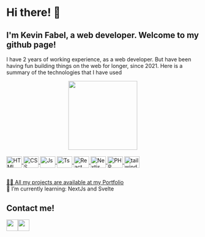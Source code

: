 # Hi there! 👋

## I'm Kevin Fabel, a web developer. Welcome to my github page!
	
<p>
I have 2 years of working experience, as a web developer. But have been having fun building things on the web for longer, since 2021. Here is a summary of the technologies that I have used
</p>

<div align="center">
  <a href="https://github.com/fuaberu">
  <img height="180em" src="https://github-readme-stats.vercel.app/api/top-langs/?username=fuaberu&layout=compact&langs_count=7&theme=tokyonight?"/>
</div>
		
<div style="display: inline_block"><br>
  <img align="center" alt="HTML" height="30" width="40" src="https://cdn.jsdelivr.net/gh/devicons/devicon@latest/icons/html5/html5-original.svg">
  <img align="center" alt="CSS" height="30" width="40" src="https://cdn.jsdelivr.net/gh/devicons/devicon@latest/icons/css3/css3-original.svg">
  <img align="center" alt="Js" height="30" width="40" src="https://cdn.jsdelivr.net/gh/devicons/devicon@latest/icons/javascript/javascript-original.svg">
  <img align="center" alt="Ts" height="30" width="40" src="https://cdn.jsdelivr.net/gh/devicons/devicon@latest/icons/typescript/typescript-original.svg">
  <img align="center" alt="React" height="30" width="40" src="https://cdn.jsdelivr.net/gh/devicons/devicon@latest/icons/react/react-original-wordmark.svg">
  <img align="center" alt="Nextjs" height="30" width="40" src="https://cdn.jsdelivr.net/gh/devicons/devicon@latest/icons/nextjs/nextjs-original-wordmark.svg">
  <img align="center" alt="PHP" height="30" width="40" src="https://cdn.jsdelivr.net/gh/devicons/devicon@latest/icons/php/php-original.svg">
  <img align="center" alt="tailwind" height="30" width="40" src="https://cdn.jsdelivr.net/gh/devicons/devicon@latest/icons/tailwindcss/tailwindcss-original.svg">
</div>
  
  ##

<div> 
	👨‍💻 All my projects are available at my <a href="https://kevin-fabel-port.netlify.app/" target="_blank">Portfolio</a> 
</div>
<div> 
🌱 I’m currently learning: NextJs and Svelte
</div>

 ## Contact me!
<div style="display: flex"> 
	<a href="https://www.linkedin.com/in/kevin-fabel/" target="_blank"><img src="https://cdn.jsdelivr.net/gh/devicons/devicon@latest/icons/linkedin/linkedin-original.svg" style="width: 30px; height: 30px" /></a> 
  <a href="mailto:kevinfabel@gmail.com"><img src="https://upload.wikimedia.org/wikipedia/commons/thumb/7/7e/Gmail_icon_%282020%29.svg/640px-Gmail_icon_%282020%29.svg.png"  style="width: 30px;" /></a>
</div>
